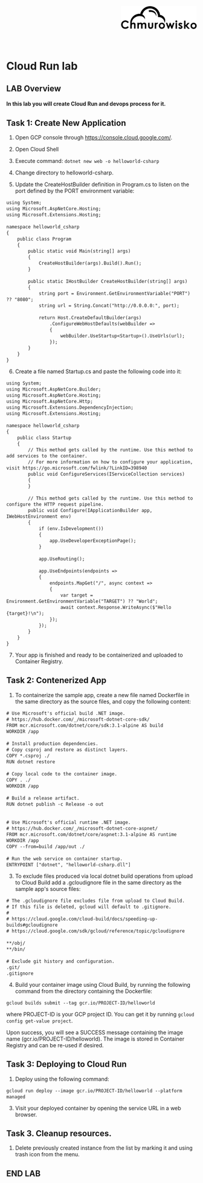 <img src="https://github.com/cloudstateu/lb-labs/blob/main/img/logo.png" alt="Chmurowisko logo" width="200"  align="right">
<br><br>
<br><br>
<br><br>

# Cloud Run lab

## LAB Overview

#### In this lab you will create Cloud Run and devops process for it.

## Task 1: Create New Application

1. Open GCP console through https://console.cloud.google.com/.
2. Open Cloud Shell
3. Execute command: ```dotnet new web -o helloworld-csharp```
4. Change directory to helloworld-csharp.

5. Update the CreateHostBuilder definition in Program.cs to listen on the port defined by the PORT environment variable:

```
using System;
using Microsoft.AspNetCore.Hosting;
using Microsoft.Extensions.Hosting;

namespace helloworld_csharp
{
    public class Program
    {
        public static void Main(string[] args)
        {
            CreateHostBuilder(args).Build().Run();
        }

        public static IHostBuilder CreateHostBuilder(string[] args)
        {
            string port = Environment.GetEnvironmentVariable("PORT") ?? "8080";
            string url = String.Concat("http://0.0.0.0:", port);

            return Host.CreateDefaultBuilder(args)
                .ConfigureWebHostDefaults(webBuilder =>
                {
                    webBuilder.UseStartup<Startup>().UseUrls(url);
                });
        }
    }
}
```
6. Create a file named Startup.cs and paste the following code into it:
```
using System;
using Microsoft.AspNetCore.Builder;
using Microsoft.AspNetCore.Hosting;
using Microsoft.AspNetCore.Http;
using Microsoft.Extensions.DependencyInjection;
using Microsoft.Extensions.Hosting;

namespace helloworld_csharp
{
    public class Startup
    {
        // This method gets called by the runtime. Use this method to add services to the container.
        // For more information on how to configure your application, visit https://go.microsoft.com/fwlink/?LinkID=398940
        public void ConfigureServices(IServiceCollection services)
        {
        }

        // This method gets called by the runtime. Use this method to configure the HTTP request pipeline.
        public void Configure(IApplicationBuilder app, IWebHostEnvironment env)
        {
            if (env.IsDevelopment())
            {
                app.UseDeveloperExceptionPage();
            }

            app.UseRouting();

            app.UseEndpoints(endpoints =>
            {
                endpoints.MapGet("/", async context =>
                {
                    var target = Environment.GetEnvironmentVariable("TARGET") ?? "World";
                    await context.Response.WriteAsync($"Hello {target}!\n");
                });
            });
        }
    }
}
```
7. Your app is finished and ready to be containerized and uploaded to Container Registry.

## Task 2: Contenerized App
1. To containerize the sample app, create a new file named Dockerfile in the same directory as the source files, and copy the following content:
```
# Use Microsoft's official build .NET image.
# https://hub.docker.com/_/microsoft-dotnet-core-sdk/
FROM mcr.microsoft.com/dotnet/core/sdk:3.1-alpine AS build
WORKDIR /app

# Install production dependencies.
# Copy csproj and restore as distinct layers.
COPY *.csproj ./
RUN dotnet restore

# Copy local code to the container image.
COPY . ./
WORKDIR /app

# Build a release artifact.
RUN dotnet publish -c Release -o out


# Use Microsoft's official runtime .NET image.
# https://hub.docker.com/_/microsoft-dotnet-core-aspnet/
FROM mcr.microsoft.com/dotnet/core/aspnet:3.1-alpine AS runtime
WORKDIR /app
COPY --from=build /app/out ./

# Run the web service on container startup.
ENTRYPOINT ["dotnet", "helloworld-csharp.dll"]
```
3. To exclude files produced via local dotnet build operations from upload to Cloud Build add a .gcloudignore file in the same directory as the sample app's source files:

```
# The .gcloudignore file excludes file from upload to Cloud Build.
# If this file is deleted, gcloud will default to .gitignore.
#
# https://cloud.google.com/cloud-build/docs/speeding-up-builds#gcloudignore
# https://cloud.google.com/sdk/gcloud/reference/topic/gcloudignore

**/obj/
**/bin/

# Exclude git history and configuration.
.git/
.gitignore
```
4. Build your container image using Cloud Build, by running the following command from the directory containing the Dockerfile:
```
gcloud builds submit --tag gcr.io/PROJECT-ID/helloworld
```
where PROJECT-ID is your GCP project ID. You can get it by running ```gcloud config get-value project```.

Upon success, you will see a SUCCESS message containing the image name (gcr.io/PROJECT-ID/helloworld). The image is stored in Container Registry and can be re-used if desired.

## Task 3: Deploying to Cloud Run

1. Deploy using the following command:
```
gcloud run deploy --image gcr.io/PROJECT-ID/helloworld --platform managed
```
3. Visit your deployed container by opening the service URL in a web browser.


## Task 3. Cleanup resources.

1. Delete previously created instance from the list by marking it and using trash icon from the menu.

## END LAB


